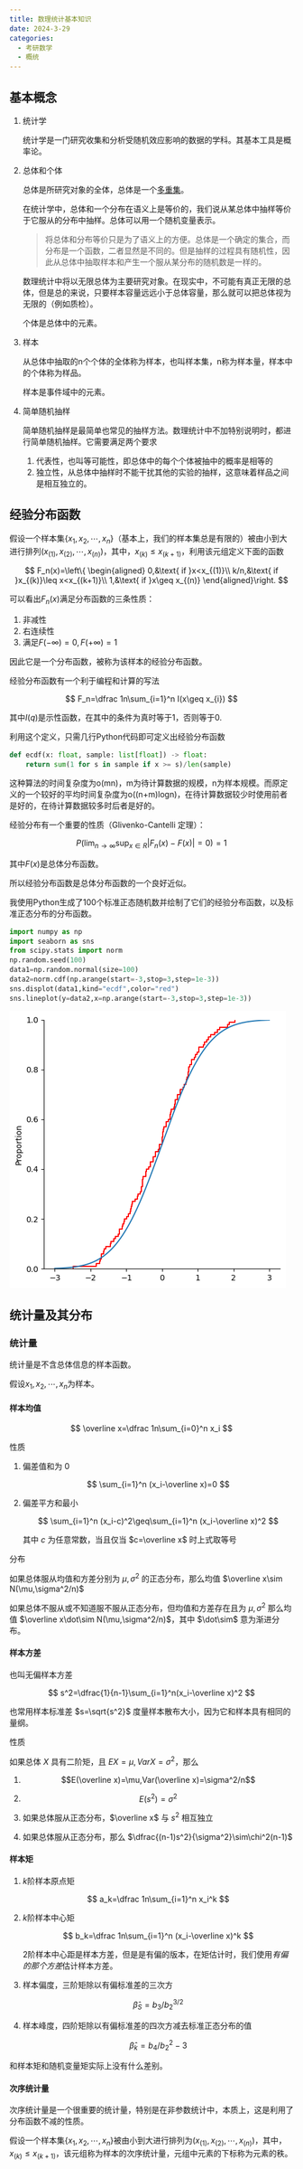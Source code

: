 ```yaml
---
title: 数理统计基本知识
date: 2024-3-29
categories:
  - 考研数学
  - 概统
---
```


## 基本概念

1. 统计学

    统计学是一门研究收集和分析受随机效应影响的数据的学科。其基本工具是概率论。

2. 总体和个体

    总体是所研究对象的全体，总体是一个[多重集](https://mathworld.wolfram.com/Multiset.html)。

    在统计学中，总体和一个分布在语义上是等价的，我们说从某总体中抽样等价于它服从的分布中抽样。总体可以用一个随机变量表示。

    > 将总体和分布等价只是为了语义上的方便。总体是一个确定的集合，而分布是一个函数，二者显然是不同的。但是抽样的过程具有随机性，因此从总体中抽取样本和产生一个服从某分布的随机数是一样的。

    数理统计中将以无限总体为主要研究对象。在现实中，不可能有真正无限的总体，但是总的来说，只要样本容量远远小于总体容量，那么就可以把总体视为无限的（例如质检）。

    个体是总体中的元素。

3. 样本

    从总体中抽取的n个个体的全体称为样本，也叫样本集，n称为样本量，样本中的个体称为样品。

    样本是事件域中的元素。

4. 简单随机抽样

    简单随机抽样是最简单也常见的抽样方法。数理统计中不加特别说明时，都进行简单随机抽样。它需要满足两个要求

    1. 代表性，也叫等可能性，即总体中的每个个体被抽中的概率是相等的
    2. 独立性，从总体中抽样时不能干扰其他的实验的抽样，这意味着样品之间是相互独立的。

## 经验分布函数

假设一个样本集$\{x_1,x_2,\cdots,x_n\}$（基本上，我们的样本集总是有限的）被由小到大进行排列$(x_{(1)},x_{(2)},\cdots,x_{(n)})$，其中，$x_{(k)}\leq x_{(k+1)}$，利用该元组定义下面的函数

$$
F_n(x)=\left\{
\begin{aligned}
0,&\text{ if }x<x_{(1)}\\
k/n,&\text{ if }x_{(k)}\leq x<x_{(k+1)}\\
1,&\text{ if }x\geq x_{(n)}
\end{aligned}\right.
$$

可以看出$F_n(x)$满足分布函数的三条性质：

1. 非减性
2. 右连续性
3. 满足$F(-\infty)=0,F(+\infty)=1$

因此它是一个分布函数，被称为该样本的经验分布函数。

经验分布函数有一个利于编程和计算的写法

$$
F_n=\dfrac 1n\sum_{i=1}^n I(x\geq x_{i})
$$

其中$I(q)$是示性函数，在其中的条件为真时等于1，否则等于0.

利用这个定义，只需几行Python代码即可定义出经验分布函数

```python
def ecdf(x: float, sample: list[float]) -> float:
    return sum(1 for s in sample if x >= s)/len(sample)
```

这种算法的时间复杂度为o(mn)，m为待计算数据的规模，n为样本规模。而原定义的一个较好的平均时间复杂度为o((n+m)logn)，在待计算数据较少时使用前者是好的，在待计算数据较多时后者是好的。

经验分布有一个重要的性质（Glivenko-Cantelli 定理）：

$$P\left(\lim_{n\to\infty}\sup_{x\in R}|F_n(x)-F(x)| =0\right)=1
$$

其中$F(x)$是总体分布函数。

所以经验分布函数是总体分布函数的一个良好近似。

我使用Python生成了100个标准正态随机数并绘制了它们的经验分布函数，以及标准正态分布的分布函数。

```python
import numpy as np
import seaborn as sns
from scipy.stats import norm
np.random.seed(100)
data1=np.random.normal(size=100)
data2=norm.cdf(np.arange(start=-3,stop=3,step=1e-3))
sns.displot(data1,kind="ecdf",color="red")
sns.lineplot(y=data2,x=np.arange(start=-3,stop=3,step=1e-3))
```

![edf and ecdf](../asset/1713347047281.png)

## 统计量及其分布

### 统计量

统计量是不含总体信息的样本函数。

假设$x_1,x_2,\cdots,x_n$为样本。

#### 样本均值

$$
\overline x=\dfrac 1n\sum_{i=0}^n x_i
$$

性质

1. 偏差值和为 0

    $$
    \sum_{i=1}^n (x_i-\overline x)=0
    $$

2. 偏差平方和最小

    $$
    \sum_{i=1}^n (x_i-c)^2\geq\sum_{i=1}^n (x_i-\overline x)^2
    $$

    其中 $c$ 为任意常数，当且仅当 $c=\overline x$ 时上式取等号

分布

如果总体服从均值和方差分别为 $\mu,\sigma^2$ 的正态分布，那么均值 $\overline x\sim N(\mu,\sigma^2/n)$

如果总体不服从或不知道服不服从正态分布，但均值和方差存在且为 $\mu,\sigma^2$ 那么均值 $\overline x\dot\sim N(\mu,\sigma^2/n)$，其中 $\dot\sim$ 意为渐进分布。

#### 样本方差

也叫无偏样本方差

$$
s^2=\dfrac{1}{n-1}\sum_{i=1}^n(x_i-\overline x)^2
$$

也常用样本标准差 $s=\sqrt{s^2}$ 度量样本散布大小，因为它和样本具有相同的量纲。

性质

如果总体 $X$ 具有二阶矩，且 $EX=\mu,VarX=\sigma^2$，那么

1. $$E(\overline x)=\mu,Var(\overline x)=\sigma^2/n$$

2. $$E(s^2)=\sigma^2$$
3. 如果总体服从正态分布，$\overline x$ 与 $s^2$ 相互独立
4. 如果总体服从正态分布，那么 $\dfrac{(n-1)s^2}{\sigma^2}\sim\chi^2(n-1)$

#### 样本矩

1. $k$阶样本原点矩

    $$
    a_k=\dfrac 1n\sum_{i=1}^n x_i^k
    $$

2. $k$阶样本中心矩

    $$
    b_k=\dfrac 1n\sum_{i=1}^n (x_i-\overline x)^k
    $$

    2阶样本中心距是样本方差，但是是有偏的版本，在矩估计时，我们使用*有偏的那个方差*估计样本方差。

3. 样本偏度，三阶矩除以有偏标准差的三次方

    $$
    \hat\beta_S=b_3/b_2^{3/2}
    $$

4. 样本峰度，四阶矩除以有偏标准差的四次方减去标准正态分布的值

    $$
    \hat\beta_k=b_4/b_2^2-3
    $$

和样本矩和随机变量矩实际上没有什么差别。

#### 次序统计量

次序统计量是一个很重要的统计量，特别是在非参数统计中，本质上，这是利用了分布函数不减的性质。

假设一个样本集$\{x_1,x_2,\cdots,x_n\}$被由小到大进行排列为$(x_{(1)},x_{(2)},\cdots,x_{(n)})$，其中，$x_{(k)}\leq x_{(k+1)}$，该元组称为样本的次序统计量，元组中元素的下标称为元素的秩。
